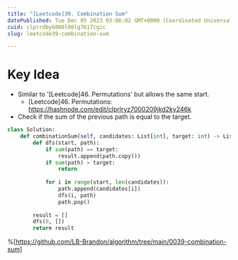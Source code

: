 ```yaml
---
title: "[Leetcode]39. Combination Sum"
datePublished: Tue Dec 05 2023 03:06:02 GMT+0000 (Coordinated Universal Time)
cuid: clprrdby6000l08lg7617cgic
slug: leetcode39-combination-sum

---
```


# Key Idea
- Similar to '[Leetcode]46. Permutations' but allows the same start.
    - [Leetcode]46. Permutations: 
       https://hashnode.com/edit/clprlryz7000209jkd2ky246k
- Check if the sum of the previous path is equal to the target.

```python
class Solution:
    def combinationSum(self, candidates: List[int], target: int) -> List[List[int]]:
        def dfs(start, path):
            if sum(path) == target:
                result.append(path.copy())
            if sum(path) > target:
                return
            
            for i in range(start, len(candidates)):
                path.append(candidates[i])
                dfs(i, path)
                path.pop()
        
        result = []
        dfs(0, [])
        return result
```
%[https://github.com/LB-Brandon/algorithm/tree/main/0039-combination-sum]